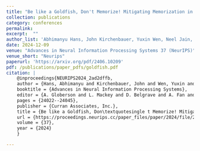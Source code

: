 ```yaml
---
title: "Be like a Goldfish, Don't Memorize! Mitigating Memorization in Generative LLMs"
collection: publications
category: conferences
permalink: 
excerpt:  ""
author_list: 'Abhimanyu Hans, John Kirchenbauer, Yuxin Wen, Neel Jain, Hamid Kazemi, Prajwal Singhania, <b>Siddharth Singh</b>, Gowthami Somepalli, Jonas Geiping, Abhinav Bhatele, and Tom Goldstein'
date: 2024-12-09 
venue: "Advances in Neural Information Processing Systems 37 (NeurIPS)"
venue_short: "Neurips"
paperurl: 'https://arxiv.org/pdf/2406.10209'
pdf: /publications/paper_pdfs/goldfish.pdf
citation: |
    @inproceedings{NEURIPS2024_2ad2dffb,
    author = {Hans, Abhimanyu and Kirchenbauer, John and Wen, Yuxin and Jain, Neel and Kazemi, Hamid and Singhania, Prajwal and Singh, Siddharth and Somepalli, Gowthami and Geiping, Jonas and Bhatele, Abhinav and Goldstein, Tom},
    booktitle = {Advances in Neural Information Processing Systems},
    editor = {A. Globerson and L. Mackey and D. Belgrave and A. Fan and U. Paquet and J. Tomczak and C. Zhang},
    pages = {24022--24045},
    publisher = {Curran Associates, Inc.},
    title = {Be like a Goldfish, Don\textquotesingle t Memorize! Mitigating Memorization in Generative LLMs},
    url = {https://proceedings.neurips.cc/paper_files/paper/2024/file/2ad2dffba5079687651226ac8752df97-Paper-Conference.pdf},
    volume = {37},
    year = {2024}
    }

---
```




